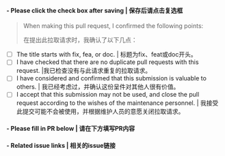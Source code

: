 #### - Please click the check box after saving | 保存后请点击复选框

> When making this pull request, I confirmed the following points:
> 
> 在提出此拉取请求时，我确认了以下几点：

- [ ] The title starts with fix, fea, or doc. | 标题为fix、feat或doc开头。
- [ ] I have checked that there are no duplicate pull requests with this request. |我已检查没有与此请求重复的拉取请求。
- [ ] I have considered and confirmed that this submission is valuable to others. | 我已经考虑过，并确认这份呈件对其他人很有价值。
- [ ] I accept that this submission may not be used, and close the pull request according to the wishes of the maintenance personnel. | 我接受此提交可能不会被使用，并根据维护人员的意愿关闭拉取请求。

#### - Please fill in PR below | 请在下方填写PR内容


#### - Related issue links | 相关的issue链接
